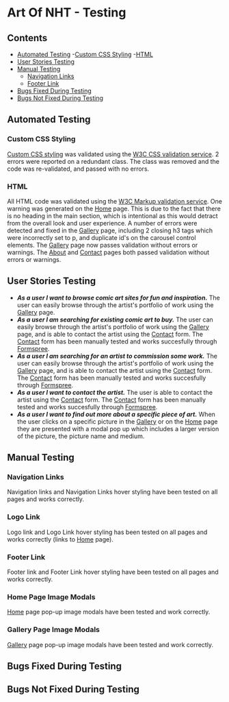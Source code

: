 # Art Of NHT - Testing #

## Contents ##
- [Automated Testing](#automated-testing)
    -[Custom CSS Styling](#custom-css-styling)
    -[HTML](#html)
- [User Stories Testing](#user-stories-testing)
- [Manual Testing](#manual-testing)
    - [Navigation Links](#navigation-links)
    - [Footer Link](#footer-link)
- [Bugs Fixed During Testing](#bugs-fixed-during-testing)
- [Bugs Not Fixed During Testing](#bugs-not-fixed-during-testing)

## Automated Testing ##

### Custom CSS Styling ###
[Custom CSS styling](./assets/css/style.css) was validated using the [W3C CSS validation service](https://jigsaw.w3.org/css-validator/). 2 errors were reported on a redundant class. The class was removed and the code was re-validated, and passed with no errors.

### HTML ###
All HTML code was validated using the [W3C Markup validation service](https://validator.w3.org/). One warning was generated on the [Home](./index.html) page. This is due to the fact that there is no heading in the main section, which is intentional as this would detract from the overall look and user experience. A number of errors were detected and fixed in the [Gallery](./gallery.html) page, including 2 closing h3 tags which were incorrectly set to p, and duplicate id's on the carousel control elements. The [Gallery](./gallery.html) page now passes validation without errors or warnings. The [About](./about.html) and [Contact](./contact.html) pages both passed validation without errors or warnings.

## User Stories Testing ##
* ***As a user I want to browse comic art sites for fun and inspiration.*** The user can easily browse through the artist's portfolio of work using the [Gallery](./gallery.html) page.
* ***As a user I am searching for existing comic art to buy.*** The user can easily browse through the artist's portfolio of work using the [Gallery](./gallery.html) page, and is able to contact the artist using the [Contact](./contact.html) form. The [Contact](./contact.html) form has been manually tested and works succesfully through [Formspree](https://help.formspree.io/hc/en-us).
* ***As a user I am searching for an artist to commission some work.*** The user can easily browse through the artist's portfolio of work using the [Gallery](./gallery.html) page, and is able to contact the artist using the [Contact](./contact.html) form. The [Contact](./contact.html) form has been manually tested and works succesfully through [Formspree](https://help.formspree.io/hc/en-us).
* ***As a user I want to contact the artist.*** The user is able to contact the artist using the [Contact](./contact.html) form. The [Contact](./contact.html) form has been manually tested and works succesfully through [Formspree](https://help.formspree.io/hc/en-us).
* ***As a user I want to find out more about a specific piece of art.*** When the user clicks on a specific picture in the [Gallery](./gallery.html) or on the [Home](./home.html) page they are presented with a modal pop up which includes a larger version of the picture, the picture name and medium. 

## Manual Testing ##
### Navigation Links
Navigation links and Navigation Links hover styling have been tested on all pages and works correctly.

### Logo Link
Logo link and Logo Link hover styling has been tested on all pages and works correctly (links to [Home](./index.html) page).

### Footer Link
Footer link and Footer Link hover styling have been tested on all pages and works correctly.

### Home Page Image Modals
[Home](./index.html) page pop-up image modals have been tested and work correctly.

### Gallery Page Image Modals
[Gallery](./gallery.html) page pop-up image modals have been tested and work correctly.

## Bugs Fixed During Testing ##

## Bugs Not Fixed During Testing ##
